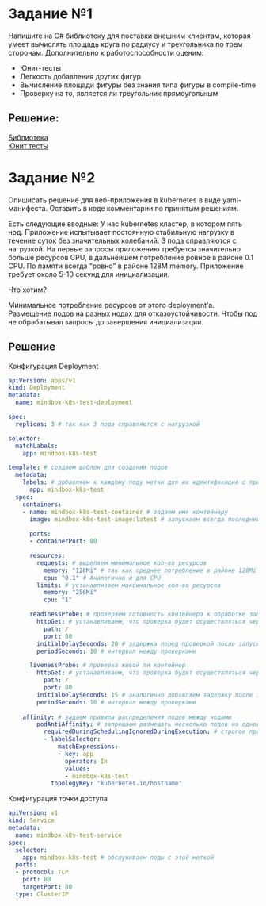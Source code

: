 # Задание №1
Напишите на C# библиотеку для поставки внешним клиентам, которая умеет вычислять площадь круга по радиусу и треугольника по трем сторонам. Дополнительно к работоспособности оценим:

- Юнит-тесты
- Легкость добавления других фигур
- Вычисление площади фигуры без знания типа фигуры в compile-time
- Проверку на то, является ли треугольник прямоугольным

## Решение:
[Библиотека](https://github.com/Flux32/MindBoxTestTask/tree/main/MindBoxGeometryLibrary)  
[Юнит тесты](https://github.com/Flux32/MindBoxTestTask/tree/main/MindBoxGeometryLibrary.Tests)

# Задание №2
Опишисать решение для веб-приложения в kubernetes в виде yaml-манифеста. Оставить в коде комментарии по принятым решениям. 

Есть следующие вводные:
У нас kubernetes кластер, в котором пять нод.
Приложение испытывает постоянную стабильную нагрузку в течение суток без значительных колебаний. 3 пода справляются с нагрузкой.
На первые запросы приложению требуется значительно больше ресурсов CPU, в дальнейшем потребление ровное в районе 0.1 CPU. По памяти всегда “ровно” в районе 128M memory.
Приложение требует около 5-10 секунд для инициализации.

Что хотим?

Минимальное потребление ресурсов от этого deployment’а.
Размещение подов на разных нодах для отказоустойчивости.
Чтобы под не обрабатывал запросы до завершения инициализации.

## Решение

Конфигурация Deployment
```yml
apiVersion: apps/v1
kind: Deployment
metadata:
  name: mindbox-k8s-test-deployment

spec:
  replicas: 3 # так как 3 пода справляются с нагрузкой 

selector:
  matchLabels:
    app: mindbox-k8s-test

template: # создаем шаблон для создания подов
  metadata:
    labels: # добавляем к каждому поду метки для их идентификации с приложением
      app: mindbox-k8s-test
  spec:
    containers:
    - name: mindbox-k8s-test-container # задаем имя контейнеру
      image: mindbox-k8s-test-image:latest # запускаем всегда последний образ 
      
      ports:
      - containerPort: 80

      resources:
        requests: # выделяем минимальное кол-во ресурсов
          memory: "128Mi" # так как среднее потребление в районе 128Mi
          cpu: "0.1" # Аналогично и для CPU
        limits: # устанавливаем максимальное кол-во ресурсов
          memory: "256Mi" 
          cpu: "1"

      readinessProbe: # проверяем готовность контейнера к обработке запросов
        httpGet: # устанавливаем, что проверка будет осуществляться через HTTP
          path: /
          port: 80
        initialDelaySeconds: 20 # задержка перед проверкой после запуска контейнера
        periodSeconds: 10 # интервал между проверками

      livenessProbe: # проверка живой ли контейнер
        httpGet: # устанавливаем, что проверка будет осуществляться через HTTP
          path: /
          port: 80
        initialDelaySeconds: 15 # аналогично добавляем задержку после запуска
        periodSeconds: 10 # интервал между проверками
    
    affinity: # задаем правила распределения подов между нодами
        podAntiAffinity: # запрещаем размещать несколько подов на одной ноде, размещаем их на разных для отказоустойчивости
          requiredDuringSchedulingIgnoredDuringExecution: # строгое правило
          - labelSelector:
              matchExpressions:
              - key: app
                operator: In
                values:
                - mindbox-k8s-test
            topologyKey: "kubernetes.io/hostname"
```

Конфигурация точки доступа
```yml
apiVersion: v1
kind: Service
metadata:
  name: mindbox-k8s-test-service
spec:
  selector:
    app: mindbox-k8s-test # обслуживаем поды с этой меткой
  ports:
  - protocol: TCP
    port: 80
    targetPort: 80
  type: ClusterIP
```
